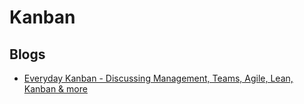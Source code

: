 # Kanban

<!--
https://www.linkedin.com/learning/stay-lean-with-kanban/
-->

## Blogs

- [Everyday Kanban - Discussing Management, Teams, Agile, Lean, Kanban & more](http://everydaykanban.com/)

<!-- ##

Fibonacci

0, 1/2, 1, 2, 3, 5, 8, 13, 20, 50, 100, ∞, ? -->
